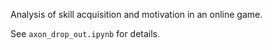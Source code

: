 Analysis of skill acquisition and motivation in an online game.

See `axon_drop_out.ipynb` for details.

